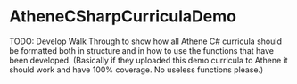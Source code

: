 # AtheneCSharpCurriculaDemo

TODO: Develop Walk Through to show how all Athene C# curricula should be formatted both in structure and in how to use the functions that have been developed. (Basically if they uploaded this demo curricula to Athene it should work and have 100% coverage. No useless functions please.)